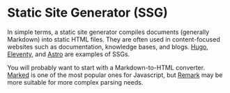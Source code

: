 # Static Site Generator (SSG)

In simple terms, a static site generator compiles documents (generally Markdown) into static HTML files. They are often used in content-focused websites such as documentation, knowledge bases, and blogs. [Hugo](https://gohugo.io/), [Eleventy](https://www.11ty.dev/), and [Astro](https://astro.build/) are examples of SSGs.

You will probably want to start with a Markdown-to-HTML converter. [Marked](https://github.com/markedjs/marked) is one of the most popular ones for Javascript, but [Remark](https://github.com/remarkjs/remark) may be more suitable for more complex parsing needs.
